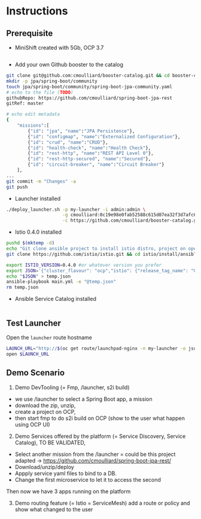 # Instructions

## Prerequisite

- MiniShift created with 5Gb, OCP 3.7

```bash

```

- Add your own Github booster to the catalog

```bash
git clone git@github.com:cmoulliard/booster-catalog.git && cd booster-catalog
mkdir -p jpa/spring-boot/community
touch jpa/spring-boot/community/spring-boot-jpa-community.yaml
# echo to the file (TODO)
githubRepo: https://github.com/cmoulliard/spring-boot-jpa-rest
gitRef: master

# echo edit metadata
{
    "missions":[
        {"id": "jpa", "name":"JPA Persistence"},
        {"id": "configmap", "name":"Externalized Configuration"},
        {"id": "crud", "name":"CRUD"},
        {"id": "health-check", "name":"Health Check"},
        {"id": "rest-http", "name":"REST API Level 0"},
        {"id": "rest-http-secured", "name":"Secured"},
        {"id": "circuit-breaker", "name":"Circuit Breaker"}
    ],
...    
git commit -m "Changes" -a
git push    
```

- Launcher installed

```bash
./deploy_launcher.sh -p my-launcher -i admin:admin \
                     -g cmoulliard:0c19e98e0fab52588c615d07ea32f3d7afc61ee0 \
                     -c https://github.com/cmoulliard/booster-catalog.git
```

- Istio 0.4.0 installed

```bash
pushd $(mktemp -d)
echo "Git clone ansible project to install istio distro, project on openshift"
git clone https://github.com/istio/istio.git && cd istio/install/ansible

export ISTIO_VERSION=0.4.0 #or whatever version you prefer
export JSON='{"cluster_flavour": "ocp","istio": {"release_tag_name": "0.4.0, "auth": false}}'
echo "$JSON" > temp.json
ansible-playbook main.yml -e "@temp.json"
rm temp.json
```
- Ansible Service Catalog installed

```bash

```

## Test Launcher

Open the `launcher` route hostname

```bash
LAUNCH_URL="http://$(oc get route/launchpad-nginx -n my-launcher -o jsonpath="{.spec.host}")"
open $LAUNCH_URL
```

## Demo Scenario

1) Demo DevTooling (= Fmp, /launcher, s2i build)

- we use /launcher to select a Spring Boot app, a mission
- download the zip, unzip, 
- create a project on OCP, 
- then start fmp to do s2i build on OCP (show to the user what happen using OCP UI)

2) Demo Services offered by the platform (= Service Discovery, Service Catalog), TO BE VALIDATED,

- Select another mission from the /launcher = could be this project adapted -> https://github.com/cmoulliard/spring-boot-jpa-rest/
- Download/unzip/deploy 
- Appply service yaml files to bind to a DB. 
- Change the first microservice to let it to access the second

Then now we have 3 apps running on the platform

3) Demo routing feature (= Istio = ServiceMesh) 
add a route or policy and show what changed to the user



